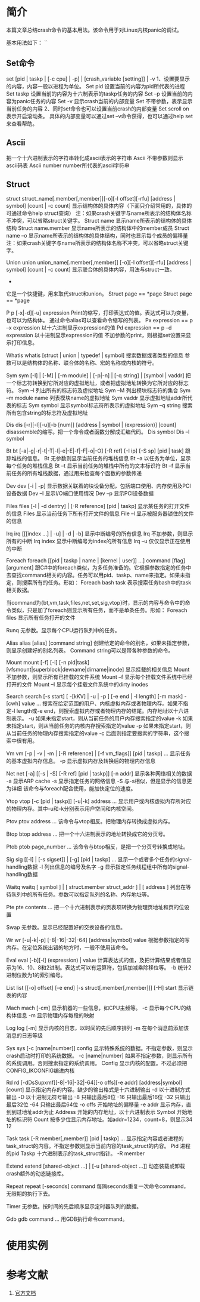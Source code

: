 # 简介
本篇文章总结crash命令的基本用法。该命令用于对Linux内核panic的调试。

基本用法如下：
``


## Set命令
set [pid | taskp | [-c cpu] | -p] | [crash_variable [setting]] | -v
1、设置要显示的内容，内容一般以进程为单位。
Set pid 设置当前的内容为pid所代表的进程
Set taskp 设置当前的内容为十六制表示的taskp任务的内容
Set –p 设置当前的内容为panic任务的内容
Set -v 显示crash当前的内部变量
Set 不带参数，表示显示当前任务的内容
2、同时set命令也可以设置当前crash的内部变量
Set scroll on表示开启滚动条。
具体的内部变量可以通过set –v命令获得，也可以通过help set来查看帮助。

## Ascii
把一个十六进制表示的字符串转化成ascii表示的字符串
Ascii 不带参数则显示ascii码表
Ascii number number所代表的ascii字符串

## Struct
struct struct_name[.member[,member]][-o][-l offset][-rfu] [address | symbol]
[count | -c count]
显示结构体的具体内容（下面只介绍常用的，具体的可通过命令help struct查询）
注：如果crash关键字与name所表示的结构体名称不冲突，可以省略struct关键字。
Struct name 显示name所表示的结构体的具体结构
Struct name.member 显示name所表示的结构体中的member成员
Struct name –o 显示name所表示的结构体的具体结构，同时也显示每个成员的偏移量
注：如果crash关键字与name所表示的结构体名称不冲突，可以省略struct关键字。

Union
union union_name[.member[,member]] [-o][-l offset][-rfu] [address | symbol]
[count | -c count]
显示联合体的具体内容，用法与struct一致。

*
它是一个快捷键，用来取代struct和union。
Struct page == *page
Struct page == *page

P
p [-x|-d][-u] expression
Print的缩写，打印表达式的值。表达式可以为变量，也可以为结构体。
通过命令alias可以查看命令缩写的列表。
Px expression == p –x expression 以十六进制显示expression的值
Pd expression == p –d expression 以十进制显示expression的值
不加参数的print，则根据set设置来显示打印信息。

Whatis
whatis [struct | union | typedef | symbol] 
搜索数据或者类型的信息
参数可以是结构体的名称、联合体的名称、宏的名称或内核的符号。

Sym
sym [-l] | [-M] | [-m module] | [-p|-n] | [-q string] | [symbol | vaddr]
把一个标志符转换到它所对应的虚拟地址，或者把虚拟地址转换为它所对应的标志符。
Sym –l 列出所有的标志符及虚拟地址
Sym –M 列出模块标志符的集合
Sym –m module name 列表模块name的虚拟地址
Sym vaddr 显示虚拟地址addr所代表的标志
Sym symbol 显示symbol标志符所表示的虚拟地址
Sym –q string 搜索所有包含string的标志符及虚拟地址

Dis
dis [-r][-l][-u][-b [num]] [address | symbol | (expression)] [count]
disassemble的缩写。把一个命令或者函数分解成汇编代码。
Dis symbol 
Dis –l symbol

Bt
bt [-a|-g|-r|-t|-T|-l|-e|-E|-f|-F|-o|-O] [-R ref] [-I ip] [-S sp] [pid | task]
跟踪堆栈的信息。
Bt 无参数则显示当前任务的堆栈信息
Bt –a 以任务为单位，显示每个任务的堆栈信息
Bt –t 显示当前任务的堆栈中所有的文本标识符
Bt –f 显示当前任务的所有堆栈数据，通过用来检查每个函数的参数传递

Dev
dev [-i | -p]
显示数据关联着的块设备分配，包括端口使用、内存使用及PCI设备数据
Dev –I 显示I/O端口使用情况
Dev –p 显示PCI设备数据

Files
files [-l | -d dentry] | [-R reference] [pid | taskp]
显示某任务的打开文件的信息
Files 显示当前任务下所有打开文件的信息
File –l 显示被服务器锁住的文件的信息

Irq
irq [[[index ...] | -u] | -d | -b]
显示中断编号的所有信息
Irq 不加参数，则显示所有的中断
Irq index 显示中断编号为index的所有信息
Irq –u 仅仅显示正在使用的中断

Foreach
foreach [[pid | taskp | name | [kernel | user]] ...] command [flag] [argument]
跟C#中的foreach类似，为多任务准备的。它根据参数指定的任务中去查找command相关的内容。任务可以用pid、taskp、name来指定。如果未指定，则搜索所有的任务。形如：
Foreach bash task 表示搜索任务bash中的task相关数据。

当command为{bt,vm,task,files,net,set,sig,vtop}时，显示的内容与命令中的命令类似，只是加了foreach则显示所有任务，而不是单条任务。形如：
Foreach files 显示所有任务打开的文件

Runq
无参数。显示每个CPU运行队列中的任务。

Alias
alias [alias] [command string]
创建给定的命令的别名，如果未指定参数，则显示创建好的别名列表。
Command string可以是带各种参数的命令。

Mount
mount [-f] [-i] [-n pid|task] [vfsmount|superblock|devname|dirname|inode]
显示挂载的相关信息
Mount 不加参数，则显示所有已挂载的文件系统
Mount –f 显示每个挂载文件系统中已经打开的文件
Mount –I 显示每个挂载文件系统中的dirty inodes

Search
search [-s start] [ -[kKV] | -u | -p ] [-e end | -l length] [-m mask] -[cwh] value ...
搜索在给定范围的用户、内核虚拟内存或者物理内存。如果不指定-l length或-e end，则搜索虚拟内存或者物理内存的结尾。内存地址以十六进制表示。
-u 如果未指定start，则从当前任务的用户内存搜索指定的value
-k 如果未指定start，则从当前任务的内核内存搜索指定的value
-p 如果未指定start，则从当前任务的物理内存搜索指定的value
-c 后面则指定要搜索的字符串，这个搜索中很有用。

Vm
vm [-p | -v | -m | [-R reference] | [-f vm_flags]] [pid | taskp] ...
显示任务的基本虚拟内存信息。
-p 显示虚拟内存及转换后的物理内存信息

Net
net [-a] [[-s | -S] [-R ref] [pid | taskp]] [-n addr]
显示各种网络相关的数据
-a 显示ARP cache
-s 显示指定任务的网络信息
-S 与-s相似，但是显示的信息更为详细
该命令与foreach配合使用，能加快定位的速度。

Vtop
vtop [-c [pid | taskp]] [-u|-k] address ...
显示用户或内核虚拟内存所对应的物理内存。其中-u和-k分别表示用户空间和内核空间。

Ptov
ptov address ...
该命令与vtop相反。把物理内存转换成虚拟内存。


Btop
btop address ...
把一个十六进制表示的地址转换成它的分页号。

Ptob
ptob page_number ...
该命令与btop相反，是把一个分页号转换成地址。


Sig
sig [[-l] | [-s sigset]] | [-g] [pid | taskp] ...
显示一个或者多个任务的signal-handling数据
-l 列出信息的编号及名字
-g 显示指定任务线程组中所有的signal-handling数据

Waitq
waitq [ symbol ] | [ struct.member struct_addr ] | [ address ]
列出在等待队列中的所有任务。参数可以指定队列的名称、内存地址等。

Pte
pte contents ...
把一个十六进制表示的页表项转换为物理页地址和页的位设置

Swap
无参数。显示已经配置好的交换设备的信息。

Wr
wr [-u|-k|-p] [-8|-16|-32|-64] [address|symbol] value
根据参数指定的写内存。在定位系统出错的地方时，一般不使用该命令。

Eval
eval [-b][-l] (expression) | value
计算表达式的值，及把计算结果或者值显示为16、10、8和2进制。表达式可以有运算符，包括加减乘除移位等。
-b 统计2进制位数为1的索引编号。

List
list [[-o] offset] [-e end] [-s struct[.member[,member]]] [-H] start
显示链表的内容

Mach
mach [-cm]
显示机器的一些信息，如CPU主频等。
-c 显示每个CPU的结构体信息
-m 显示物理内存每段的映射

Log
log [-m]
显示内核的日志，以时间的先后顺序排列
-m 在每个消息前添加该消息的日志等级

Sys
sys [-c [name|number]] config
显示特殊系统的数据。不指定参数，则显示crash启动时打印的系统数据。
-c [name|number] 如果不指定参数，则显示所有的系统调用。否则搜索指定的系统调用。
Config 显示内核的配置。不过必须把CONFIG_IKCONFIG编进内核

Rd
rd [-dDsSupxmf][-8|-16|-32|-64][-o offs][-e addr] [address|symbol] [count]
显示指定内存的内容。缺少的输出格式是十六进制输出
-d 以十进制方式输出
-D 以十进制无符号输出
-8 只输出最后8位
-16 只输出最后16位
-32 只输出最后32位
-64 只输出最后64位
-o offs 开始地址的偏移量
-e addr 显示内存，直到到过地址addr为止
Address 开始的内存地址，以十六进制表示
Symbol 开始地址的标识符
Count 按多少位显示内存地址。如addr=1234，count=8，则显示34 12

Task
task [-R member[,member]] [pid | taskp] ...
显示指定内容或者进程的task_struct的内容。不指定参数则显示当前内容的task_struct的内容。
Pid 进程的pid
Taskp 十六进制表示的task_struct指针。
-R member 

Extend
extend [shared-object ...] | [-u [shared-object ...]]
动态装载或卸载crash额外的动态链接库。

Repeat
repeat [-seconds] command
每隔seconds重复一次命令command，无限期的执行下去。

Timer
无参数。按时间的先后顺序显示定时器队列的数据。

Gdb
gdb command ...
用GDB执行命令command。

# 使用实例


# 参考文献
1. [官方文档](http://people.redhat.com/anderson/crash_whitepaper/)